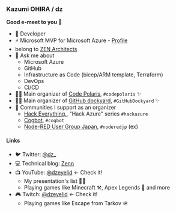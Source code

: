 ### Kazumi OHIRA / dz

**Good e-meet to you** :wave:

- :hamster: Developer
- :zap: Microsoft MVP for Microsoft Azure - [Profile](https://mvp.microsoft.com/en-us/PublicProfile/5002150)
- belong to [ZEN Architects](https://zenarchitects.co.jp/)
- :speech_balloon: Ask me about
  - Microsoft Azure
  - GitHub
  - Infrastructure as Code (bicep/ARM template, Terraform)
  - DevOps
  - CI/CD
- 👩‍💻 Main organizer of [Code Polaris](https://code-polaris.connpass.com/), `#codepolaris` :sparkles:
- 👩‍💻 Main organizer of [GitHub dockyard](https://github-dockyard.connpass.com/), `#GitHubDockyard` :sparkles:
- :ocean: Communities I support as an organizer
  - [Hack Everything.](https://hack-everything.connpass.com/), "Hack Azure" series `#hackazure`
  - [Cogbot](https://cogbot.connpass.com/), `#cogbot`
  - [Node-RED User Group Japan](https://node-red.connpass.com/), `#noderedjp` (ex)

#### Links

- 🐦 Twitter: [@dz_](https://twitter.com/dz_)
- 💻 Technical blog: [Zenn](https://zenn.dev/dzeyelid)
- 📺 YouTube: [@dzeyelid](https://www.youtube.com/@dzeyelid) <- Check it!
  - My presentation's list 👩‍💻
  - Playing games like Minecraft ⚒, Apex Legends 🔫 and more
- 🎮 Twitch: [@dzeyelid](https://www.twitch.tv/dzeyelid) <- Check it!
  - Playing games like Escape from Tarkov 🪖

